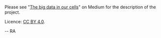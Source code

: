 Please see "[The big data in our cells](https://medium.com/@busybus/the-big-data-in-our-cells-adebd1e21a6d)"
on Medium for the description of the project.

Licence: [CC BY 4.0](https://creativecommons.org/licenses/by/4.0/).

-- RA
